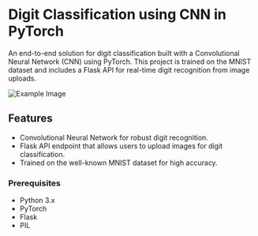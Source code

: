 # Digit Classification using CNN in PyTorch

An end-to-end solution for digit classification built with a Convolutional Neural Network (CNN) using PyTorch. This project is trained on the MNIST dataset and includes a Flask API for real-time digit recognition from image uploads.

![Example Image](path_to_some_example_image.png)  <!-- You can include an image if you have one -->

## Features

- Convolutional Neural Network for robust digit recognition.
- Flask API endpoint that allows users to upload images for digit classification.
- Trained on the well-known MNIST dataset for high accuracy.

### Prerequisites

- Python 3.x
- PyTorch
- Flask
- PIL
